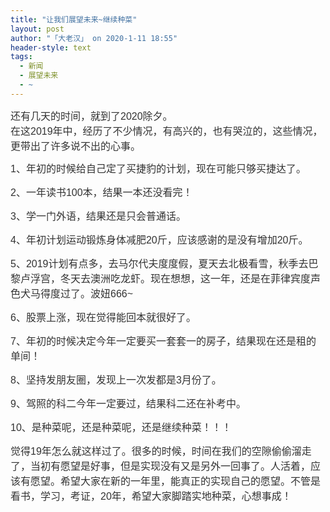 ```yaml
---
title: "让我们展望未来~继续种菜"
layout: post
author: "「大老汉」 on 2020-1-11 18:55"
header-style: text
tags:
  - 新闻
  - 展望未来
  - ~
---
```


<head></head>
<body>
 <font color="#333333"><font face="微软雅黑"><font style="font-size:16px"><font face="arial">还有几天的时间，就到了2020除夕。</font></font></font></font>
 <br> 
 <font color="#333333"><font face="微软雅黑"><font style="font-size:16px"><font face="arial">在这2019年中，经历了不少情况，有高兴的，也有哭泣的，这些情况，更带出了许多说不出的心事。</font></font></font></font>
 <br> 
 <p style="line-height:24px;text-indent:nullem;text-align:left"><font face="微软雅黑"><font style="font-size:16px"><font color="#333333"><font face="arial">1、年初的时候给自己定了买捷豹的计划，现在可能只够买捷达了。</font></font></font></font></p>
 <p style="line-height:24px;text-indent:nullem;text-align:left"><font face="微软雅黑"><font style="font-size:16px"><font color="#333333"><font face="arial">2、一年读书100本，结果一本还没看完！</font></font></font></font></p>
 <p style="line-height:24px;text-indent:nullem;text-align:left"><font face="微软雅黑"><font style="font-size:16px"><font color="#333333"><font face="arial">3、学一门外语，结果还是只会普通话。</font></font></font></font></p>
 <p style="line-height:24px;text-indent:nullem;text-align:left"><font face="微软雅黑"><font style="font-size:16px"><font color="#333333"><font face="arial">4、年初计划运动锻炼身体减肥20斤，应该感谢的是没有增加20斤。</font></font></font></font></p>
 <p style="line-height:24px;text-indent:nullem;text-align:left"><font face="微软雅黑"><font style="font-size:16px"><font color="#333333"><font face="arial">5、2019计划有点多，去马尔代夫度度假，夏天去北极看雪，秋季去巴黎卢浮宫，冬天去澳洲吃龙虾。现在想想，这一年，还是在菲律宾度声色犬马得度过了。波妞666~</font></font></font></font></p>
 <p style="line-height:24px;text-indent:nullem;text-align:left"><font face="微软雅黑"><font style="font-size:16px"><font color="#333333"><font face="arial">6、股票上涨，现在觉得能回本就很好了。</font></font></font></font></p>
 <p style="line-height:24px;text-indent:nullem;text-align:left"><font face="微软雅黑"><font style="font-size:16px"><font color="#333333"><font face="arial">7、年初的时候决定今年一定要买一套套一的房子，结果现在还是租的单间！</font></font></font></font></p>
 <p style="line-height:24px;text-indent:nullem;text-align:left"><font face="微软雅黑"><font style="font-size:16px"><font color="#333333"><font face="arial">8、坚持发朋友圈，发现上一次发都是3月份了。</font></font></font></font></p>
 <p style="line-height:24px;text-indent:nullem;text-align:left"><font face="微软雅黑"><font style="font-size:16px"><font color="#333333"><font face="arial">9、驾照的科二今年一定要过，结果科二还在补考中。</font></font></font></font></p>
 <p style="line-height:24px;text-indent:nullem;text-align:left"><font face="微软雅黑"><font style="font-size:16px"><font color="#333333"><font face="arial">10、是种菜呢，还是种菜呢，还是继续种菜！！！</font></font></font></font></p>
 <p style="line-height:24px;text-indent:nullem;text-align:left"></p>
 <p style="line-height:24px;text-indent:nullem;text-align:left"><font face="微软雅黑"><font style="font-size:16px"><font color="#333333"><font face="arial">觉得19年怎么就这样过了。很多的时候，时间在我们的空隙偷偷溜走了，当初有愿望是好事，但是实现没有又是另外一回事了。人活着，应该有愿望。希望大家在新的一年里，能真正的实现自己的愿望。不管是看书，学习，考证，20年，希望大家脚踏实地种菜，心想事成！</font></font></font></font></p>
 <p style="line-height:24px;text-indent:nullem;text-align:left"><font face="微软雅黑"><font style="font-size:16px"><font color="#333333"><font face="arial"><br> </font></font></font></font></p>
 <br>
</body>


